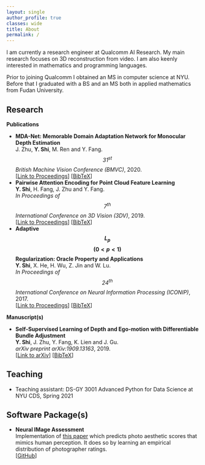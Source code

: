 ```yaml
---
layout: single
author_profile: true
classes: wide
title: About
permalink: /
---
```


I am currently a research engineer at Qualcomm AI Research. My main research focuses on 3D reconstruction from video. I am also keenly interested in mathematics and programming languages.

Prior to joining Qualcomm I obtained an MS in computer science at NYU. Before that I graduated with a BS and an MS both in applied mathematics from Fudan University.

## Research
**Publications**
+ **MDA-Net: Memorable Domain Adaptation Network for Monocular Depth Estimation**  
  J. Zhu, **Y. Shi**, M. Ren and Y. Fang.  
  _$$\textit{31}^{st}$$ British Machine Vision Conference (BMVC)_, 2020.  
  \[[Link to Proceedings](https://www.bmvc2020-conference.com/assets/papers/0790.pdf)] \[[BibTeX](/assets/bibs/zhu1232020mda.txt)]
+ **Pairwise Attention Encoding for Point Cloud Feature Learning**  
  **Y. Shi**, H. Fang, J. Zhu and Y. Fang.  
  _In Proceedings of $$\textit{7}^{th}$$ International Conference on 3D Vision (3DV)_, 2019.  
  \[[Link to Proceedings](https://ieeexplore.ieee.org/abstract/document/8885569)\] \[[BibTeX](/assets/bibs/shi2019pairwise.txt)\]
+ **Adaptive $$L_p$$ $$(0<p<1)$$ Regularization: Oracle Property and Applications**  
  **Y. Shi**, X. He, H. Wu, Z. Jin and W. Lu.  
  _In Proceedings of $$\textit{24}^{th}$$ International Conference on Neural Information Processing (ICONIP)_, 2017.  
  \[[Link to Proceedings](https://link.springer.com/chapter/10.1007/978-3-319-70087-8_2)\] \[[BibTeX](/assets/bibs/shi2017adaptive.txt)\]

**Manuscript(s)**
+ **Self-Supervised Learning of Depth and Ego-motion with Differentiable Bundle Adjustment**  
  **Y. Shi**, J. Zhu, Y. Fang, K. Lien and J. Gu.  
  _arXiv preprint arXiv:1909.13163_, 2019.  
  \[[Link to arXiv](https://arxiv.org/abs/1909.13163)\] \[[BibTeX](/assets/bibs/shi2017adaptive.txt)\]

## Teaching
+ Teaching assistant: DS-GY 3001 Advanced Python for Data Science at NYU CDS, Spring 2021

## Software Package(s)
+ **Neural IMage Assessment**  
  Implementation of [this paper](https://arxiv.org/abs/1709.05424) which predicts photo aesthetic scores that mimics human perception. It does so by learning an empirical distribution of photographer ratings.  
  \[[GitHub](https://github.com/yunxiaoshi/Neural-IMage-Assessment)\]
